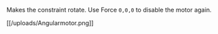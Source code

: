 Makes the constraint rotate. Use Force `0,0,0` to disable the motor again.

[[/uploads/Angularmotor.png]]
